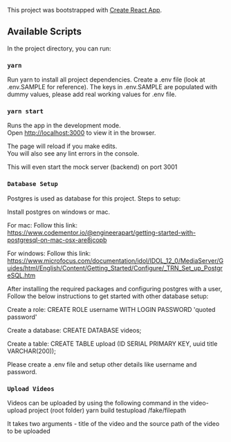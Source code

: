 This project was bootstrapped with [Create React App](https://github.com/facebook/create-react-app).

## Available Scripts

In the project directory, you can run:

### `yarn`

Run yarn to install all project dependencies. Create a .env file (look at .env.SAMPLE for reference). The keys in .env.SAMPLE are populated with dummy values,
please add real working values for .env file.

### `yarn start`

Runs the app in the development mode.<br />
Open [http://localhost:3000](http://localhost:3000) to view it in the browser.

The page will reload if you make edits.<br />
You will also see any lint errors in the console.

This will even start the mock server (backend) on port 3001

### `Database Setup`
Postgres is used as database for this project.
Steps to setup:

Install postgres on windows or mac.

For mac:
Follow this link:
https://www.codementor.io/@engineerapart/getting-started-with-postgresql-on-mac-osx-are8jcopb

For windows:
Follow this link: https://www.microfocus.com/documentation/idol/IDOL_12_0/MediaServer/Guides/html/English/Content/Getting_Started/Configure/_TRN_Set_up_PostgreSQL.htm

After installing the required packages and configuring postgres with a user,
Follow the below instructions to get started with other database setup:

Create a role:
CREATE ROLE username WITH LOGIN PASSWORD 'quoted password'

Create a database:
CREATE DATABASE videos;

Create a table:
CREATE TABLE upload (ID SERIAL PRIMARY KEY, uuid   title VARCHAR(200));

Please create a .env file and setup other details like username and password.


### `Upload Videos`

Videos can be uploaded by using the following command in the video-upload project (root folder)
yarn build testupload /fake/filepath

It takes two arguments - title of the video and the source path of the video to be uploaded












